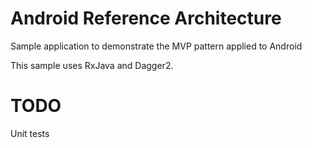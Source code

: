 # Android Reference Architecture

Sample application to demonstrate the MVP pattern applied to Android

This sample uses RxJava and Dagger2.

# TODO

Unit tests